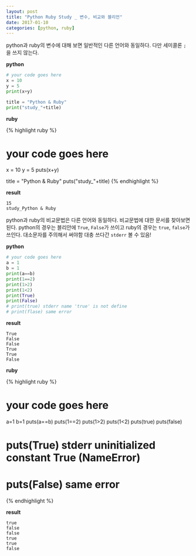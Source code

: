 ```yaml
---
layout: post
title: "Python Ruby Study _ 변수, 비교와 블리언"
date: 2017-01-10
categories: [python, ruby]
---
```


python과 ruby의 변수에 대해 보면 일반적인 다른 언어와 동일하다. 다만 세미콜론 `;` 을
쓰지 않는다.

**python**

```python
# your code goes here
x = 10
y = 5
print(x+y)

title = "Python & Ruby"
print("study_"+title)
```

**ruby**

{% highlight ruby %}
# your code goes here
x = 10
y = 5
puts(x+y)

title = "Python & Ruby"
puts("study_"+title)
{% endhighlight %}

**result**

```
15
study_Python & Ruby
```


python과 ruby의 비교문법은 다른 언어와 동일하다. 비교문법에 대한 문서를 찾아보면 된다.
python의 경우는 블리안에 `True`, `False`가 쓰이고 ruby의 경우는 `true`, `false`가 쓰인다.
대소문자를 주의해서 써야함 대충 쓰다간 `stderr` 볼 수 있음!

**python**

```python
# your code goes here
a = 1
b = 1
print(a==b)
print(1==2)
print(1>2)
print(1<2)
print(True)
print(False)
# print(true) stderr name 'true' is not define
# print(flase) same error
```

**result**

```
True
False
False
True
True
False
```

**ruby**

{% highlight ruby %}
# your code goes here
a=1
b=1
puts(a==b)
puts(1==2)
puts(1>2)
puts(1<2)
puts(true)
puts(false)
# puts(True) stderr uninitialized constant True (NameError)
# puts(False) same error
{% endhighlight %}

**result**

```
true
false
false
true
true
false
```
